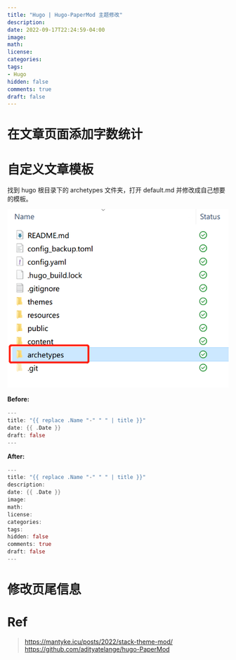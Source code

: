 ```yaml
---
title: "Hugo | Hugo-PaperMod 主题修改"
description: 
date: 2022-09-17T22:24:59-04:00
image: 
math:
license: 
categories:
tags:
- Hugo
hidden: false
comments: true
draft: false
---
```


# 在文章页面添加字数统计




# 自定义文章模板

找到 hugo 根目录下的 archetypes 文件夹，打开 default.md 并修改成自己想要的模板。

![](https://raw.githubusercontent.com/Gilgamel/img-host/main/hugo/20220917230200.png)

**Before:**
``` rust {linenos=table}
---
title: "{{ replace .Name "-" " " | title }}"
date: {{ .Date }}
draft: false
---

```

**After:**

```rust {linenos=table}
---
title: "{{ replace .Name "-" " " | title }}"
description: 
date: {{ .Date }}
image: 
math:
license: 
categories:
tags:
hidden: false
comments: true
draft: false
---
```

# 修改页尾信息




# Ref
> https://mantyke.icu/posts/2022/stack-theme-mod/
> https://github.com/adityatelange/hugo-PaperMod
> 